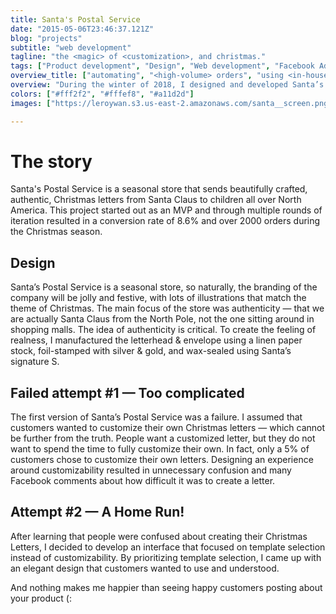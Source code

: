 ```yaml
---
title: Santa's Postal Service
date: "2015-05-06T23:46:37.121Z"
blog: "projects"
subtitle: "web development"
tagline: "the <magic> of <customization>, and christmas."
tags: ["Product development", "Design", "Web development", "Facebook Ads", "Shopify"]
overview_title: ["automating", "<high-volume> orders", "using <in-house>", "<customization> software"]
overview: "During the winter of 2018, I designed and developed Santa’s Postal Service, an online store that sells fully customizable Christmas letters written, stamped, and wax-sealed by Santa Claus. This project is currently on its third iteration and over 2500 happy children have received their own personal letters from the North Pole. This online store was made possible using various automation software that I had developed to generate digital files of the letter once an order has been placed in the storefront."
colors: ["#fff2f2", "#fffef8", "#a11d2d"]
images: ["https://leroywan.s3.us-east-2.amazonaws.com/santa__screen.png", "https://leroywan.s3.us-east-2.amazonaws.com/santa__screen.png"]

---
```


# The story
Santa's Postal Service is a seasonal store that sends beautifully crafted, authentic, Christmas letters from Santa Claus to children all over North America. This project started out as an MVP and through multiple rounds of iteration resulted in a conversion rate of 8.6% and over 2000 orders during the Christmas season. 

## Design
Santa’s Postal Service is a seasonal store, so naturally, the branding of the company will be jolly and festive, with lots of illustrations that match the theme of Christmas. The main focus of the store was authenticity ⁠— that we are actually Santa Claus from the North Pole, not the one sitting around in shopping malls. The idea of authenticity is critical. To create the feeling of realness, I manufactured the letterhead & envelope using a linen paper stock, foil-stamped with silver & gold, and wax-sealed using Santa’s signature S. 

## Failed attempt #1 — Too complicated
The first version of Santa’s Postal Service was a failure. I assumed that customers wanted to customize their own Christmas letters — which cannot be further from the truth. People want a customized letter, but they do not want to spend the time to fully customize their own. In fact, only a 5% of customers chose to customize their own letters. Designing an experience around customizability resulted in unnecessary confusion and many Facebook comments about how difficult it was to create a letter. 

## Attempt #2 — A Home Run!
After learning that people were confused about creating their Christmas Letters, I decided to develop an interface that focused on template selection instead of customizability. By prioritizing template selection, I came up with an elegant design that customers wanted to use and understood. 

And nothing makes me happier than seeing happy customers posting about your product (: